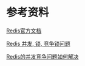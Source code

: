 # 参考资料

[Redis官方文档](https://redis.io/commands)

[Redis 并发, 锁, 竞争锁问题](https://blog.csdn.net/black_ox/article/details/48972085)

[Redis的并发竞争问题如何解决](https://blog.csdn.net/happy_wu/article/details/78736641)